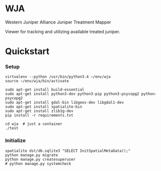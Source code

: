 WJA
===

Western Juniper Alliance Juniper Treatment Mapper

Viewer for tracking and utilizing available treated juniper.

# Quickstart

### Setup
    virtualenv --python /usr/bin/python3.4 ~/env/wja
    source ~/env/wja/bin/activate

    sudo apt-get install build-essential 
    sudo apt-get install python3-dev python3-pip python3-psycopg2 python-psycopg2
    sudo apt-get install gdal-bin libgeos-dev libgdal1-dev 
    sudo apt-get install spatialite-bin
    sudo apt-get install zlib1g-dev 
    pip install -r requirements.txt

    cd wja  # just a container
    ./test

### Initialize

    spatialite dst/db.sqlite3 "SELECT InitSpatialMetaData();"
    python manage.py migrate
    python manage.py createsuperuser
    # python manage.py systemcheck